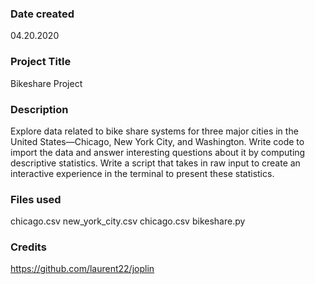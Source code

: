 ### Date created
04.20.2020

### Project Title
Bikeshare Project

### Description
Explore data related to bike share systems for three major cities in the United States—Chicago, New York City, and Washington.
Write code to import the data and answer interesting questions about it by computing descriptive statistics.
Write a script that takes in raw input to create an interactive experience in the terminal to present these statistics.

### Files used
chicago.csv
new_york_city.csv
chicago.csv
bikeshare.py

### Credits
https://github.com/laurent22/joplin
